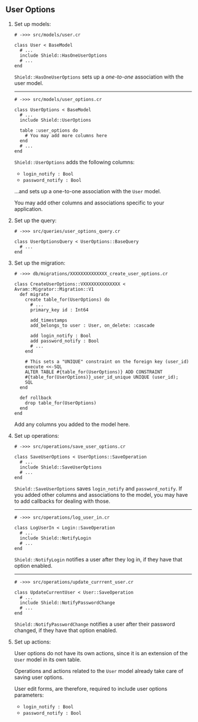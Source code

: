 ## User Options

1. Set up models:

   ```crystal
   # ->>> src/models/user.cr

   class User < BaseModel
     # ...
     include Shield::HasOneUserOptions
     # ...
   end
   ```

   `Shield::HasOneUserOptions` sets up a *one-to-one* association with the user model.

   ---
   ```crystal
   # ->>> src/models/user_options.cr

   class UserOptions < BaseModel
     # ...
     include Shield::UserOptions

     table :user_options do
       # You may add more columns here
     end
     # ...
   end
   ```

   `Shield::UserOptions` adds the following columns:
   
   - `login_notify : Bool`
   - `password_notify : Bool`
   
   ...and sets up a one-to-one association with the `User` model.

   You may add other columns and associations specific to your application.

1. Set up the query:
   ```crystal
   # ->>> src/queries/user_options_query.cr

   class UserOptionsQuery < UserOptions::BaseQuery
     # ...
   end
   ```

1. Set up the migration:

   ```crystal
   # ->>> db/migrations/XXXXXXXXXXXXXX_create_user_options.cr

   class CreateUserOptions::VXXXXXXXXXXXXXX < Avram::Migrator::Migration::V1
     def migrate
       create table_for(UserOptions) do
         # ...
         primary_key id : Int64

         add_timestamps
         add_belongs_to user : User, on_delete: :cascade

         add login_notify : Bool
         add password_notify : Bool
         # ...
       end

       # This sets a "UNIQUE" constraint on the foreign key (user_id)
       execute <<-SQL
       ALTER TABLE #{table_for(UserOptions)} ADD CONSTRAINT
       #{table_for(UserOptions)}_user_id_unique UNIQUE (user_id);
       SQL
     end

     def rollback
       drop table_for(UserOptions)
     end
   end
   ```

   Add any columns you added to the model here.

1. Set up operations:

   ```crystal
   # ->>> src/operations/save_user_options.cr

   class SaveUserOptions < UserOptions::SaveOperation
     # ...
     include Shield::SaveUserOptions
     # ...
   end
   ```

   `Shield::SaveUserOptions` saves `login_notify` and `password_notify`. If you added other columns and associations to the model, you may have to add callbacks for dealing with those.

   ---
   ```crystal
   # ->>> src/operations/log_user_in.cr

   class LogUserIn < Login::SaveOperation
     # ...
     include Shield::NotifyLogin
     # ...
   end
   ```

   `Shield::NotifyLogin` notifies a user after they log in, if they have that option enabled.

   ---
   ```crystal
   # ->>> src/operations/update_currrent_user.cr

   class UpdateCurrentUser < User::SaveOperation
     # ...
     include Shield::NotifyPasswordChange
     # ...
   end
   ```

   `Shield::NotifyPasswordChange` notifies a user after their password changed, if they have that option enabled.

1. Set up actions:

   User options do not have its own actions, since it is an extension of the `User` model in its own table.

   Operations and actions related to the `User` model already take care of saving user options.

   User edit forms, are therefore, required to include user options parameters:

   - `login_notify : Bool`
   - `password_notify : Bool`
